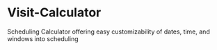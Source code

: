# Visit-Calculator
Scheduling Calculator offering easy customizability of dates, time, and windows into scheduling
